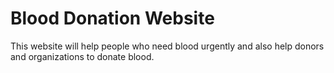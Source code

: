 # Blood Donation Website
 This website will help people who need blood urgently and also help donors and organizations to donate blood.
